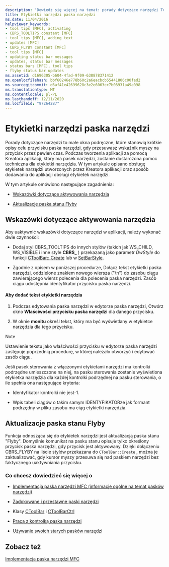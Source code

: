 ```yaml
---
description: 'Dowiedz się więcej na temat: porady dotyczące narzędzi Toolbar'
title: Etykietki narzędzi paska narzędzi
ms.date: 11/04/2016
helpviewer_keywords:
- tool tips [MFC], activating
- CBRS_TOOLTIPS constant [MFC]
- tool tips [MFC], adding text
- updates [MFC]
- CBRS_FLYBY constant [MFC]
- tool tips [MFC]
- updating status bar messages
- updates, status bar messages
- status bars [MFC], tool tips
- flyby status bar updates
ms.assetid: d1696305-b604-4fad-9f09-638878371412
ms.openlocfilehash: bbf60246e778b60c2a6eacbcb55441806c00fad2
ms.sourcegitcommit: d6af41e42699628c3e2e6063ec7b03931a49a098
ms.translationtype: MT
ms.contentlocale: pl-PL
ms.lasthandoff: 12/11/2020
ms.locfileid: "97264287"
---
```

# <a name="toolbar-tool-tips"></a>Etykietki narzędzi paska narzędzi

Porady dotyczące narzędzi to małe okna podręczne, które stanowią krótkie opisy celu przycisku paska narzędzi, gdy przesuwasz wskaźnik myszy na przycisk przez pewien czas. Podczas tworzenia aplikacji za pomocą Kreatora aplikacji, który ma pasek narzędzi, zostanie dostarczona pomoc techniczna dla etykietki narzędzia. W tym artykule opisano obsługę etykietek narzędzi utworzonych przez Kreatora aplikacji oraz sposób dodawania do aplikacji obsługi etykietek narzędzi.

W tym artykule omówiono następujące zagadnienia:

- [Wskazówki dotyczące aktywowania narzędzia](#_core_activating_tool_tips)

- [Aktualizacje paska stanu Flyby](#_core_fly_by_status_bar_updates)

## <a name="activating-tool-tips"></a><a name="_core_activating_tool_tips"></a> Wskazówki dotyczące aktywowania narzędzia

Aby uaktywnić wskazówki dotyczące narzędzi w aplikacji, należy wykonać dwie czynności:

- Dodaj styl CBRS_TOOLTIPS do innych stylów (takich jak WS_CHILD, WS_VISIBLE i inne style **CBRS_** ) przekazaną jako parametr *DwStyle* do funkcji [CToolBar:: Create](../mfc/reference/ctoolbar-class.md#create) lub w [SetBarStyle](../mfc/reference/ccontrolbar-class.md#setbarstyle).

- Zgodnie z opisem w poniższej procedurze, Dołącz tekst etykietki paska narzędzi, oddzielone znakiem nowego wiersza ("\n") do zasobu ciągu zawierającego wiersz polecenia dla polecenia paska narzędzi. Zasób ciągu udostępnia identyfikator przycisku paska narzędzi.

#### <a name="to-add-the-tool-tip-text"></a>Aby dodać tekst etykietki narzędzia

1. Podczas edytowania paska narzędzi w edytorze paska narzędzi, Otwórz okno **Właściwości przycisku paska narzędzi** dla danego przycisku.

1. W oknie **monitu** określ tekst, który ma być wyświetlany w etykietce narzędzia dla tego przycisku.

> [!NOTE]
> Ustawienie tekstu jako właściwości przycisku w edytorze paska narzędzi zastępuje poprzednią procedurę, w której należało otworzyć i edytować zasób ciągu.

Jeśli pasek sterowania z włączonymi etykietami narzędzi ma kontrolki podrzędne umieszczone na niej, na pasku sterowania zostanie wyświetlona etykietka narzędzia dla każdej kontrolki podrzędnej na pasku sterowania, o ile spełnia ona następujące kryteria:

- Identyfikator kontrolki nie jest-1.

- Wpis tabeli ciągów o takim samym IDENTYFIKATORze jak formant podrzędny w pliku zasobu ma ciąg etykietki narzędzia.

## <a name="flyby-status-bar-updates"></a><a name="_core_fly_by_status_bar_updates"></a> Aktualizacje paska stanu Flyby

Funkcja odnosząca się do etykietek narzędzi jest aktualizacją paska stanu "Flyby". Domyślnie komunikat na pasku stanu opisuje tylko określony przycisk paska narzędzi, gdy przycisk jest aktywowany. Dzięki dołączeniu CBRS_FLYBY na liście stylów przekazana do `CToolBar::Create` , można je zaktualizować, gdy kursor myszy przesuwa się nad paskiem narzędzi bez faktycznego uaktywniania przycisku.

### <a name="what-do-you-want-to-know-more-about"></a>Co chcesz dowiedzieć się więcej o

- [Implementacja paska narzędzi MFC (informacje ogólne na temat pasków narzędzi)](../mfc/mfc-toolbar-implementation.md)

- [Zadokowane i przestawne paski narzędzi](../mfc/docking-and-floating-toolbars.md)

- Klasy [CToolBar](../mfc/reference/ctoolbar-class.md) i [CToolBarCtrl](../mfc/reference/ctoolbarctrl-class.md)

- [Praca z kontrolką paska narzędzi](../mfc/working-with-the-toolbar-control.md)

- [Używanie swoich starych pasków narzędzi](../mfc/using-your-old-toolbars.md)

## <a name="see-also"></a>Zobacz też

[Implementacja paska narzędzi MFC](../mfc/mfc-toolbar-implementation.md)
